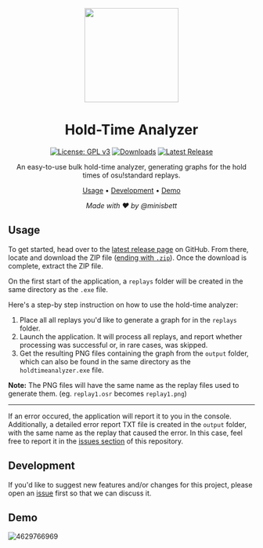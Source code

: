 <div align="center">

<img src="https://github.com/minisbett/holdtimeanalyzer/assets/39670899/76878cdf-26e0-47b4-b44e-f184a118a5cb" width="192">

# Hold-Time Analyzer

[![License: GPL v3](https://img.shields.io/badge/License-GPLv3-blue.svg)](https://www.gnu.org/licenses/gpl-3.0)
[![Downloads](https://img.shields.io/github/downloads/minisbett/holdtimeanalyzer/total?style=flat&color=40b86b
)](https://github.com/minisbett/holdtimeanalyzer/releases/latest)
[![Latest Release](https://img.shields.io/github/v/release/minisbett/holdtimeanalyzer?color=ff5867
)](https://github.com/minisbett/holdtimeanalyzer/releases/latest)

An easy-to-use bulk hold-time analyzer, generating graphs for the hold times of osu!standard replays.

[Usage](#usage) • [Development](#development) • [Demo](#demo)<br/>

<i>Made with ❤️ by @minisbett</i>
</div>

## Usage

To get started, head over to the [latest release page](https://github.com/minisbett/holdtimeanalyzer/releases/latest) on GitHub. From there, locate and download the ZIP file (<u>ending with `.zip`</u>). Once the download is complete, extract the ZIP file.

On the first start of the application, a `replays` folder will be created in the same directory as the `.exe` file.

Here's a step-by step instruction on how to use the hold-time analyzer:
1. Place all all replays you'd like to generate a graph for in the `replays` folder.
2. Launch the application. It will process all replays, and report whether processing was successful or, in rare cases, was skipped.
3. Get the resulting PNG files containing the graph from the `output` folder, which can also be found in the same directory as the `holdtimeanalyzer.exe` file.

**Note:** The PNG files will have the same name as the replay files used to generate them. (eg. `replay1.osr` becomes `replay1.png`)

---

If an error occured, the application will report it to you in the console. Additionally, a detailed error report TXT file is created in the `output` folder, with the same name as the replay that caused the error. In this case, feel free to report it in the [issues section](https://github.com/minisbett/holdtimeanalyzer/issues) of this repository.

## Development

If you'd like to suggest new features and/or changes for this project, please open an [issue](https://github.com/minisbett/holdtimeanalyzer/issues) first so that we can discuss it.

## Demo

![4629766969](https://github.com/minisbett/holdtimeanalyzer/assets/39670899/ea58e559-d48b-449e-bf73-973f89c4d8ea)
